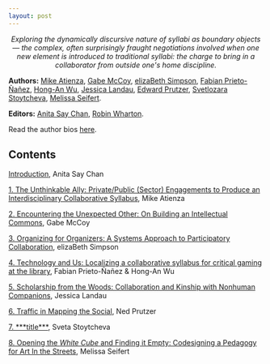 ```yaml
---
layout: post
---
```


<p style="font-style: italic; text-align: center;">Exploring the dynamically discursive nature of syllabi as boundary objects — the complex, often surprisingly fraught negotiations involved when one new element is introduced to traditional syllabi: the charge to bring in a collaborator from outside one's home discipline.</p>

**Authors:** [Mike Atienza](authors.html#atienza), [Gabe McCoy](authors.html#mccoy), [elizaBeth Simpson](authors.html#simpson), [Fabian Prieto-Ñañez](authors.html#prieto), [Hong-An Wu](authors.html#wu), [Jessica Landau](authors.html#landau), [Edward Prutzer](authors.html#prutzer), [Svetlozara Stoytcheva](authors.html#stoytcheva), [Melissa Seifert](authors.html#seifert).

**Editors:** [Anita Say Chan](authors.html#chan), [Robin Wharton](authors.html#wharton).

Read the author bios [here](authors.html).

## Contents

[Introduction](introduction), Anita Say Chan

[1. The Unthinkable Ally: Private/Public (Sector) Engagements to Produce an Interdisciplinary Collaborative Syllabus](atienza), Mike Atienza

[2. Encountering the Unexpected Other: On Building an Intellectual Commons](mccoy), Gabe McCoy

[3. Organizing for Organizers: A Systems Approach to Participatory Collaboration](simpson), elizaBeth Simpson

[4. Technology and Us: Localizing a collaborative syllabus for critical gaming at the library](FabianAnn), Fabian Prieto-Ñañez & Hong-An Wu

[5. Scholarship from the Woods: Collaboration and Kinship with Nonhuman Companions](landau), Jessica Landau

[6. Traffic in Mapping the Social](prutzer), Ned Prutzer

[7. \*\*\*title\*\*\*](stoytcheva), Sveta Stoytcheva

[8. Opening the *White Cube* and Finding it Empty: Codesigning a Pedagogy for Art In the Streets](seifert), Melissa Seifert
